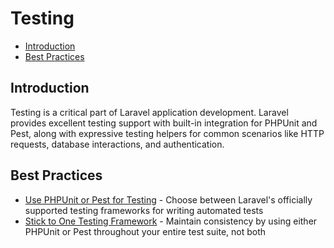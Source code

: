 # Testing

- [Introduction](#introduction)
- [Best Practices](#best-practices)

<a name="introduction"></a>
## Introduction

Testing is a critical part of Laravel application development. Laravel provides excellent testing support with built-in integration for PHPUnit and Pest, along with expressive testing helpers for common scenarios like HTTP requests, database interactions, and authentication.

<a name="best-practices"></a>
## Best Practices

- [Use PHPUnit or Pest for Testing](./use-phpunit-or-pest-for-testing.md) - Choose between Laravel's officially supported testing frameworks for writing automated tests
- [Stick to One Testing Framework](./stick-to-one-testing-framework.md) - Maintain consistency by using either PHPUnit or Pest throughout your entire test suite, not both
